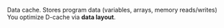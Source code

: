 Data cache. Stores program data (variables, arrays, memory reads/writes)
You optimize D-cache via **data layout**.